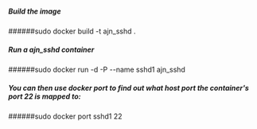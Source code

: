 ##### Build the image
######sudo docker build -t ajn_sshd .

##### Run a ajn_sshd container
######sudo docker run -d -P --name sshd1 ajn_sshd

##### You can then use docker port to find out what host port the container's port 22 is mapped to:
######sudo docker port sshd1 22
